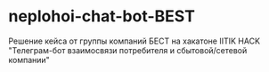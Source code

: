 # neplohoi-chat-bot-BEST

Решение кейса от группы компаний БЕСТ на хакатоне IITIK HACK
"Телеграм-бот взаимосвязи потребителя и сбытовой/сетевой компании"
